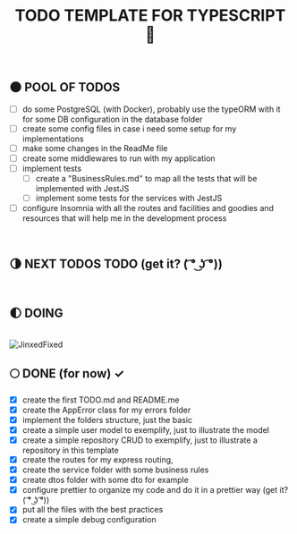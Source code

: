 <div align="center">

  # TODO TEMPLATE FOR TYPESCRIPT :milky_way:

</div>

</br>


## :new_moon: POOL OF TODOS

* [ ] do some PostgreSQL (with Docker), probably use the typeORM with it for some DB configuration in the database folder
* [ ] create some config files in case i need some setup for my implementations
* [ ] make some changes in the ReadMe file
* [ ] create some middlewares to run with my application
* [ ] implement tests
  * [ ] create a "BusinessRules.md" to map all the tests that will be implemented with JestJS
  * [ ] implement some tests for the services with JestJS
* [ ] configure Insomnia with all the routes and facilities and goodies and resources that will help me in the development process

</br>

## :last_quarter_moon: NEXT TODOS TODO (get it? ( ͡° ͜ʖ ͡°))

</br>

## :first_quarter_moon: DOING 

</br>

<img alt="JinxedFixed" src="./git_assets/jinxfix.gif" />

## :full_moon: DONE (for now) ✓

* [x] create the first TODO.md and README.me
* [x] create the AppError class for my errors folder
* [x] implement the folders structure, just the basic
* [x] create a simple user model to exemplify, just to illustrate the model
* [x] create a simple repository CRUD to exemplify, just to illustrate a repository in this template
* [x] create the routes for my express routing, 
* [x] create the service folder with some business rules
* [x] create dtos folder with some dto for example
* [x] configure prettier to organize my code and do it in a prettier way (get it? ( ͡° ͜ʖ ͡°))
* [x] put all the files with the best practices
* [x] create a simple debug configuration

</br>

